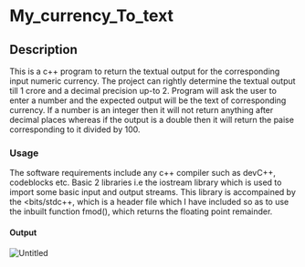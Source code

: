 # My_currency_To_text
## Description 
This is a c++ program to return the textual output for the corresponding input numeric currency. The project can rightly determine the textual output till 1 crore and a decimal precision up-to 2. Program will ask the user to enter a number and the expected output will be the text of corresponding currency. If a number is an integer then it will not return anything after decimal places whereas if the output is a double then it will return the paise corresponding to it divided by 100.
### Usage 
The software requirements include any c++ compiler such as devC++, codeblocks etc. Basic 2 libraries i.e the iostream library which is used to import some basic input and output streams. This library is accompained by the <bits/stdc++, which is a header file which I have included so as to use the inbuilt function fmod(), which returns the floating point remainder.
#### Output
![Untitled](https://user-images.githubusercontent.com/53641559/84998951-23997580-b16e-11ea-997d-1d1698c0e893.png)

